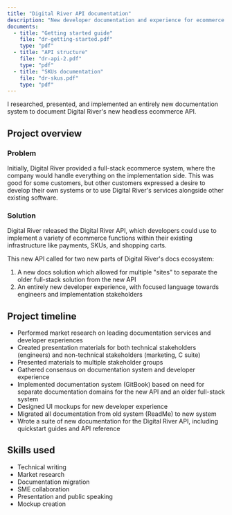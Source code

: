 ```yaml
---
title: "Digital River API documentation"
description: "New developer documentation and experience for ecommerce API"
documents:
  - title: "Getting started guide"
    file: "dr-getting-started.pdf"
    type: "pdf"
  - title: "API structure"
    file: "dr-api-2.pdf"
    type: "pdf"
  - title: "SKUs documentation"
    file: "dr-skus.pdf"
    type: "pdf"
---
```


I researched, presented, and implemented an entirely new documentation system to document Digital River's new headless ecommerce API. 

## Project overview

### Problem

Initially, Digital River provided a full-stack ecommerce system, where the company would handle everything on the implementation side. This was good for some customers, but other customers expressed a desire to develop their own systems or to use Digital River's services alongside other existing software. 

### Solution

Digital River released the Digital River API, which developers could use to implement a variety of ecommerce functions within their existing infrastructure like payments, SKUs, and shopping carts. 

This new API called for two new parts of Digital River's docs ecosystem:

1. A new docs solution which allowed for multiple "sites" to separate the older full-stack solution from the new API
1. An entirely new developer experience, with focused language towards engineers and implementation stakeholders

## Project timeline

- Performed market research on leading documentation services and developer experiences
- Created presentation materials for both technical stakeholders (engineers) and non-technical stakeholders (marketing, C suite)
- Presented materials to multiple stakeholder groups
- Gathered consensus on documentation system and developer experience
- Implemented documentation system (GitBook) based on need for separate documentation domains for the new API and an older full-stack system
- Designed UI mockups for new developer experience
- Migrated all documentation from old system (ReadMe) to new system
- Wrote a suite of new documentation for the Digital River API, including quickstart guides and API reference

## Skills used

- Technical writing
- Market research
- Documentation migration
- SME collaboration
- Presentation and public speaking
- Mockup creation
